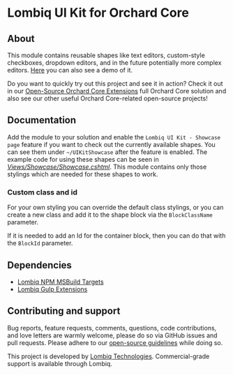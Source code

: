 # Lombiq UI Kit for Orchard Core



## About

This module contains reusable shapes like text editors, custom-style checkboxes, dropdown editors, and in the future potentially more complex editors. [Here](https://www.youtube.com/watch?v=PONfn2K8AHg) you can also see a demo of it.

Do you want to quickly try out this project and see it in action? Check it out in our [Open-Source Orchard Core Extensions](https://github.com/Lombiq/Open-Source-Orchard-Core-Extensions) full Orchard Core solution and also see our other useful Orchard Core-related open-source projects!


## Documentation

Add the module to your solution and enable the `Lombiq UI Kit - Showcase page` feature if you want to check out the currently available shapes. You can see them under `~/UIKitShowcase` after the feature is enabled. The example code for using these shapes can be seen in *[Views/Showcase/Showcase.cshtml](Views/Showcase/Showcase.cshtml)*.
This module contains only those stylings which are needed for these shapes to work.

### Custom class and id

For your own styling you can override the default class stylings, or you can create a new class and add it to the shape block via the `BlockClassName` parameter.

If it is needed to add an Id for the container block, then you can do that with the `BlockId` parameter.


## Dependencies
- [Lombiq NPM MSBuild Targets](https://github.com/Lombiq/NPM-Targets)
- [Lombiq Gulp Extensions](https://github.com/Lombiq/Gulp-Extensions)


## Contributing and support

Bug reports, feature requests, comments, questions, code contributions, and love letters are warmly welcome, please do so via GitHub issues and pull requests. Please adhere to our [open-source guidelines](https://lombiq.com/open-source-guidelines) while doing so.

This project is developed by [Lombiq Technologies](https://lombiq.com/). Commercial-grade support is available through Lombiq.
